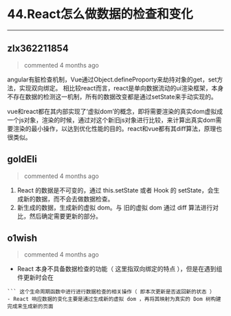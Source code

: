 
 # 44.React怎么做数据的检查和变化 
  
 ***
## zlx362211854 
 > commented 4 months ago 

angular有脏检查机制，Vue通过Object.defineProporty来劫持对象的get，set方法，实现双向绑定。
相比较react而言，react是单向数据流动的ui渲染框架，本身不存在数据的检测这一机制，所有的数据改变都是通过setState来手动实现的。

vue和react都在其内部实现了‘虚拟dom’的概念，即将需要渲染的真实dom虚拟成一个js对象，渲染的时候，通过对这个新旧js对象进行比较，来计算出真实dom需要渲染的最小操作，以达到优化性能的目的。react和vue都有其diff算法，原理也很类似。
## goldEli 
 > commented 4 months ago 

1. React 的数据是不可变的，通过 this.setState 或者 Hook 的 setState，会生成新的数据，而不会去做数据检查。
2. 新生成的数据，生成新的虚拟 dom。与 旧的虚拟 dom 通过 diff 算法进行对比，然后确定需要更新的部分。
## o1wish 
 > commented 4 months ago 

- React 本身不具备数据检查的功能（ 这里指双向绑定的特点 ），但是在遇到组件更新时会在 
```shouldComponentUpdate
``` 这个生命周期函数中进行进行数据检查的相关操作（ 即本次更新是否返回新的状态 ）
- React 响应数据的变化主要是通过生成新的虚拟 dom ，再将其映射为真实的 Dom 树构建完成来生成新的页面